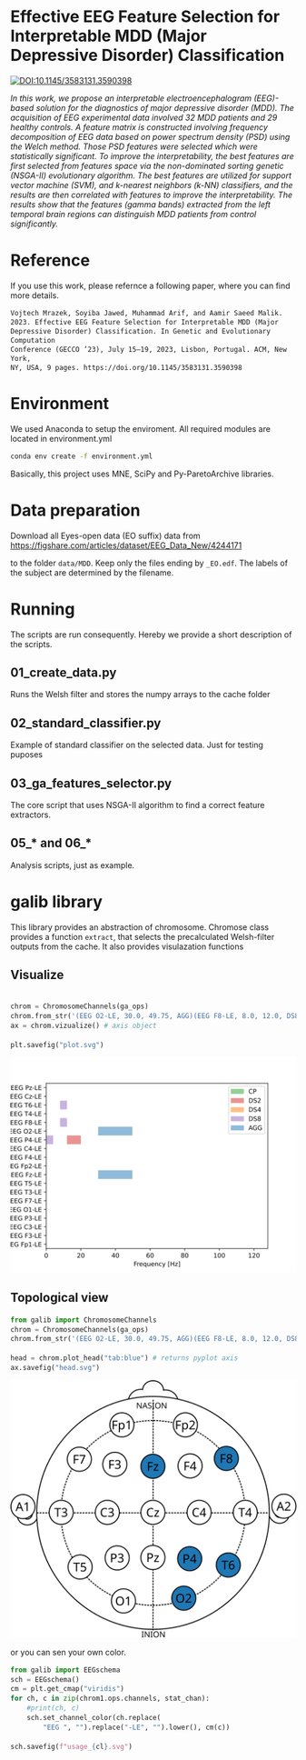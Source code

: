# Effective EEG Feature Selection for Interpretable MDD (Major Depressive Disorder) Classification
[![DOI:10.1145/3583131.3590398](http://img.shields.io/badge/DOI-10.1145/3583131.3590398-B31B1B.svg)](https://doi.org/10.1145/3583131.3590398)

_In this work, we propose an interpretable electroencephalogram (EEG)-based solution for the diagnostics of major depressive disorder (MDD). The acquisition of EEG experimental data involved 32 MDD patients and 29 healthy controls. A feature matrix is constructed involving frequency decomposition of EEG data based on power spectrum density (PSD) using the Welch method. Those PSD features were selected which were statistically significant. To improve the interpretability, the best features are first selected from features space via the non-dominated sorting genetic (NSGA-II) evolutionary algorithm. The best features are utilized for support vector machine (SVM), and k-nearest neighbors (k-NN) classifiers, and the results are then correlated with features to improve the interpretability. The results show that the features (gamma bands) extracted from the left temporal  brain regions can distinguish MDD patients from control significantly._



# Reference
If you use this work, please refernce a following paper, where you can find more details.



```
Vojtech Mrazek, Soyiba Jawed, Muhammad Arif, and Aamir Saeed Malik.
2023. Effective EEG Feature Selection for Interpretable MDD (Major Depressive Disorder) Classification. In Genetic and Evolutionary Computation
Conference (GECCO ’23), July 15–19, 2023, Lisbon, Portugal. ACM, New York,
NY, USA, 9 pages. https://doi.org/10.1145/3583131.3590398
```


# Environment
We used Anaconda to setup the enviroment. All required modules are located in environment.yml
```bash
conda env create -f environment.yml
```

Basically, this project uses MNE, SciPy and Py-ParetoArchive libraries.

# Data preparation
Download all Eyes-open data (EO suffix) data from
https://figshare.com/articles/dataset/EEG_Data_New/4244171

to the folder `data/MDD`. Keep only the files ending by `_EO.edf`. The labels of the subject are determined by the filename. 

# Running
The scripts are run consequently. Hereby we provide a short description of the scripts.

## 01_create_data.py
Runs the Welsh filter and stores the numpy arrays to the cache folder

## 02_standard_classifier.py
Example of standard classifier on the selected data. Just for testing puposes

## 03_ga_features_selector.py
The core script that uses NSGA-II algorithm to find a correct feature extractors.

## 05_* and 06_*
Analysis scripts, just as example.

# galib library
This library provides an abstraction of chromosome. Chromose class provides a function `extract`, that selects the precalculated Welsh-filter outputs from the cache. It also provides visulazation functions

## Visualize
```py

chrom = ChromosomeChannels(ga_ops)
chrom.from_str('(EEG O2-LE, 30.0, 49.75, AGG)(EEG F8-LE, 8.0, 12.0, DS8)(EEG T6-LE, 8.0, 12.0, DS8)(EEG P4-LE, 12.0, 20.0, DS2)(EEG Fz-LE, 30.0, 49.75, AGG)(EEG P4-LE, 0.0, 4.0, DS8)')
ax = chrom.vizualize() # axis object

plt.savefig("plot.svg")
```

![Chromosome visualization](img/chrom.svg)

## Topological view
```py
from galib import ChromosomeChannels
chrom = ChromosomeChannels(ga_ops)
chrom.from_str('(EEG O2-LE, 30.0, 49.75, AGG)(EEG F8-LE, 8.0, 12.0, DS8)(EEG T6-LE, 8.0, 12.0, DS8)(EEG P4-LE, 12.0, 20.0, DS2)(EEG Fz-LE, 30.0, 49.75, AGG)(EEG P4-LE, 0.0, 4.0, DS8)')

head = chrom.plot_head("tab:blue") # returns pyplot axis
ax.savefig("head.svg")
```


![Topological view](img/head.svg)

or you can sen your own color.

```py
from galib import EEGschema
sch = EEGschema()
cm = plt.get_cmap("viridis")
for ch, c in zip(chrom1.ops.channels, stat_chan):
    #print(ch, c)
    sch.set_channel_color(ch.replace(
        "EEG ", "").replace("-LE", "").lower(), cm(c))

sch.savefig(f"usage_{cl}.svg")
```